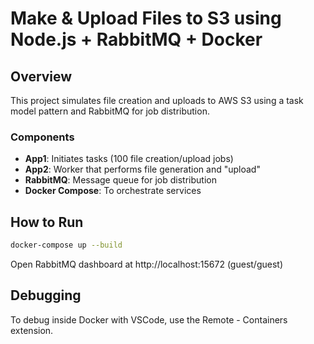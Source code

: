 # Make & Upload Files to S3 using Node.js + RabbitMQ + Docker

## Overview

This project simulates file creation and uploads to AWS S3 using a task model pattern and RabbitMQ for job distribution.

### Components

- **App1**: Initiates tasks (100 file creation/upload jobs)
- **App2**: Worker that performs file generation and "upload"
- **RabbitMQ**: Message queue for job distribution
- **Docker Compose**: To orchestrate services

## How to Run

```bash
docker-compose up --build
```

Open RabbitMQ dashboard at http://localhost:15672 (guest/guest)

## Debugging

To debug inside Docker with VSCode, use the Remote - Containers extension.
